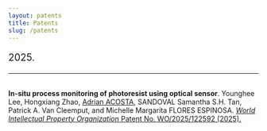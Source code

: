 ```yaml
---
layout: patents
title: Patents
slug: /patents
---
```


<p style="font-size: 1.4em;">2025.</p><hr style="margin-bottom: 5 px;">
<br/><span style="font-weight: bold">In-situ process monitoring of photoresist using optical sensor</span>.
Younghee Lee, Hongxiang Zhao, <u>Adrian ACOSTA</u>, SANDOVAL Samantha S.H. Tan, Patrick A. Van Cleemput, and Michelle Margarita FLORES ESPINOSA. <a href="https://patentscope.wipo.int/search/en/detail.jsf?docId=WO2025122592"><i>World Intellectual Property Organization</i> Patent No. WO/2025/122592 (2025).</a>
